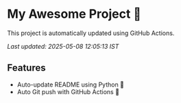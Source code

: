 # My Awesome Project 🚀

This project is automatically updated using GitHub Actions.

_Last updated: 2025-05-08 12:05:13 IST_

## Features
- Auto-update README using Python 🐍
- Auto Git push with GitHub Actions 🤖
